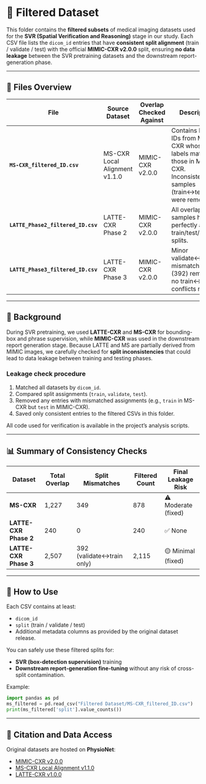# 🩻 Filtered Dataset

This folder contains the **filtered subsets** of medical imaging datasets used for the **SVR (Spatial Verification and Reasoning)** stage in our study.
Each CSV file lists the `dicom_id` entries that have **consistent split alignment** (train / validate / test) with the official **MIMIC-CXR v2.0.0** split, ensuring **no data leakage** between the SVR pretraining datasets and the downstream report-generation phase.

---

## 📂 Files Overview

| File                               | Source Dataset                | Overlap Checked Against | Description                                                                                                                 
| ---------------------------------- | ----------------------------- | ----------------------- | --------------------------------------------------------------------------------------------------------------------------- 
| **`MS-CXR_filtered_ID.csv`**       | MS-CXR Local Alignment v1.1.0 | MIMIC-CXR v2.0.0        | Contains DICOM IDs from MS-CXR whose split labels match those in MIMIC-CXR. Inconsistent samples (train↔test) were removed. 
| **`LATTE_Phase2_filtered_ID.csv`** | LATTE-CXR Phase 2             | MIMIC-CXR v2.0.0        | All overlapping samples had perfectly aligned train/test/validate splits.                                                  
| **`LATTE_Phase3_filtered_ID.csv`** | LATTE-CXR Phase 3             | MIMIC-CXR v2.0.0        | Minor validate↔train mismatches (392) removed; no train↔test conflicts remain.                                              

---

## 🧠 Background

During SVR pretraining, we used **LATTE-CXR** and **MS-CXR** for bounding-box and phrase supervision, while **MIMIC-CXR** was used in the downstream report generation stage.
Because LATTE and MS are partially derived from MIMIC images, we carefully checked for **split inconsistencies** that could lead to data leakage between training and testing phases.

### Leakage check procedure

1. Matched all datasets by `dicom_id`.
2. Compared split assignments (`train`, `validate`, `test`).
3. Removed any entries with mismatched assignments (e.g., `train` in MS-CXR but `test` in MIMIC-CXR).
4. Saved only consistent entries to the filtered CSVs in this folder.

All code used for verification is available in the project’s analysis scripts.

---

## 📊 Summary of Consistency Checks

| Dataset               | Total Overlap | Split Mismatches          | Filtered Count | Final Leakage Risk  |
| --------------------- | ------------- | ------------------------- | -------------- | ------------------- |
| **MS-CXR**            | 1,227         | 349                       | 878            | ⚠️ Moderate (fixed) |
| **LATTE-CXR Phase 2** | 240           | 0                         | 240            | ✅ None              |
| **LATTE-CXR Phase 3** | 2,507         | 392 (validate↔train only) | 2,115          | 🟡 Minimal (fixed)  |

---

## 📜 How to Use

Each CSV contains at least:

* `dicom_id`
* `split` (train / validate / test)
* Additional metadata columns as provided by the original dataset release.

You can safely use these filtered splits for:

* **SVR (box-detection supervision)** training
* **Downstream report-generation fine-tuning**
  without any risk of cross-split contamination.

Example:

```python
import pandas as pd
ms_filtered = pd.read_csv("Filtered Dataset/MS-CXR_filtered_ID.csv")
print(ms_filtered['split'].value_counts())
```

---

## 🧾 Citation and Data Access

Original datasets are hosted on **PhysioNet**:

* [MIMIC-CXR v2.0.0](https://physionet.org/content/mimic-cxr/2.1.0/)
* [MS-CXR Local Alignment v1.1.0](https://physionet.org/content/ms-cxr/1.1.0/)
* [LATTE-CXR v1.0.0](https://physionet.org/content/latte-cxr/1.0.0/)

